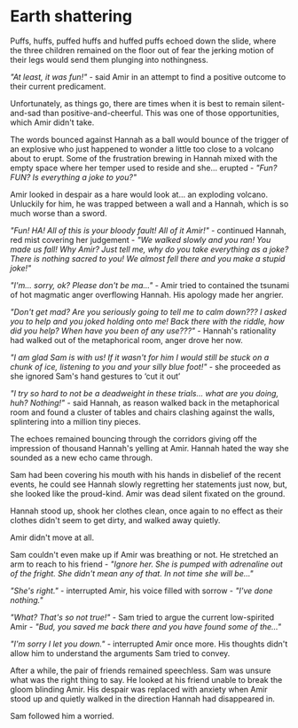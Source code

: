 # Earth shattering

Puffs, huffs, puffed huffs and huffed puffs echoed down the slide, where the three children remained on the floor out of fear the jerking motion of their legs would send them plunging into nothingness.

*"At least, it was fun!"* - said Amir in an attempt to find a positive outcome to their current predicament.

Unfortunately, as things go, there are times when it is best to remain silent-and-sad than positive-and-cheerful. This was one of those opportunities, which Amir didn't take.

The words bounced against Hannah as a ball would bounce of the trigger of an explosive who just happened to wonder a little too close to a volcano about to erupt. Some of the frustration brewing in Hannah mixed with the empty space where her temper used to reside and she... erupted - *"Fun? FUN? Is everything a joke to you?"*

Amir looked in despair as a hare would look at... an exploding volcano. Unluckily for him, he was trapped between a wall and a Hannah, which is so much worse than a sword.

*"Fun! HA! All of this is your bloody fault! All of it Amir!"* - continued Hannah, red mist covering her judgement - *"We walked slowly and you ran! You made us fall! Why Amir? Just tell me, why do you take everything as a joke? There is nothing sacred to you! We almost fell there and you make a stupid joke!"*

*"I'm... sorry, ok? Please don't be ma..."* - Amir tried to contained the tsunami of hot magmatic anger overflowing Hannah. His apology made her angrier.

*"Don't get mad? Are you seriously going to tell me to calm down??? I asked you to help and you joked holding onto me! Back there with the riddle, how did you help? When have you been of any use???"* - Hannah's rationality had walked out of the metaphorical room, anger drove her now.

*"I am glad Sam is with us! If it wasn't for him I would still be stuck on a chunk of ice, listening to you and your silly blue foot!"* - she proceeded as she ignored Sam's hand gestures to ‘cut it out’

*"I try so hard to not be a deadweight in these trials... what are you doing, huh? Nothing!"* - said Hannah, as reason walked back in the metaphorical room and found a cluster of tables and chairs clashing against the walls, splintering into a million tiny pieces. 

The echoes remained bouncing through the corridors giving off the impression of thousand Hannah's yelling at Amir. Hannah hated the way she sounded as a new echo came through.

Sam had been covering his mouth with his hands in disbelief of the recent events, he could see Hannah slowly regretting her statements just now, but, she looked like the proud-kind. Amir was dead silent fixated on the ground.

Hannah stood up, shook her clothes clean, once again to no effect as their clothes didn't seem to get dirty, and walked away quietly.

Amir didn't move at all.

Sam couldn't even make up if Amir was breathing or not. He stretched an arm to reach to his friend - *"Ignore her. She is pumped with adrenaline out of the fright. She didn't mean any of that. In not time she will be..."*

*"She's right."* - interrupted Amir, his voice filled with sorrow - *"I've done nothing."*

*"What? That's so not true!"* - Sam tried to argue the current low-spirited Amir - *"Bud, you saved me back there and you have found some of the..."*

*"I'm sorry I let you down."* - interrupted Amir once more. His thoughts didn't allow him to understand the arguments Sam tried to convey.

After a while, the pair of friends remained speechless. Sam was unsure what was the right thing to say. He looked at his friend unable to break the gloom blinding Amir. His despair was replaced with anxiety when Amir stood up and quietly walked in the direction Hannah had disappeared in.

Sam followed him a worried.
